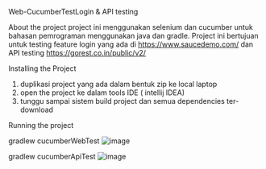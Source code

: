 Web-CucumberTestLogin & API testing

About the project
project ini menggunakan selenium dan cucumber untuk bahasan pemrograman menggunakan java dan gradle. Project ini bertujuan untuk testing feature login yang ada di https://www.saucedemo.com/ dan API testing https://gorest.co.in/public/v2/

Installing the Project
1. duplikasi project yang ada dalam bentuk zip ke local laptop
2. open the project ke dalam tools IDE ( intellij IDEA)
3. tunggu sampai sistem build project dan semua dependencies ter-download

Running the project

gradlew cucumberWebTest
![image](https://github.com/WRAP1994/TugasModul22/assets/144769621/0782224b-dd37-42bf-84bb-ccec0b3bfc00)

gradlew cucumberApiTest
![image](https://github.com/WRAP1994/TugasModul22/assets/144769621/4e1a4634-c5e2-42cd-8af2-7769fab9e5d2)


